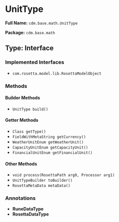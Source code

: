 # UnitType

**Full Name:** `cdm.base.math.UnitType`

**Package:** `cdm.base.math`

## Type: Interface

### Implemented Interfaces

- `com.rosetta.model.lib.RosettaModelObject`

### Methods

#### Builder Methods

- `UnitType build()`

#### Getter Methods

- `Class getType()`
- `FieldWithMetaString getCurrency()`
- `WeatherUnitEnum getWeatherUnit()`
- `CapacityUnitEnum getCapacityUnit()`
- `FinancialUnitEnum getFinancialUnit()`

#### Other Methods

- `void process(RosettaPath arg0, Processor arg1)`
- `UnitTypeBuilder toBuilder()`
- `RosettaMetaData metaData()`

### Annotations

- **RuneDataType**
- **RosettaDataType**

